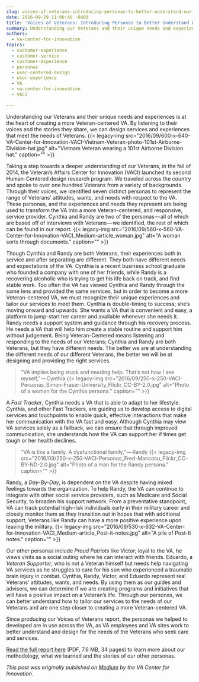 ```yaml
---
slug: voices-of-veterans-introducing-personas-to-better-understand-our-customers
date: 2016-09-29 11:00:46 -0400
title: 'Voices of Veterans: Introducing Personas to Better Understand Our Customers'
summary: Understanding our Veterans and their unique needs and experiences is at the heart of creating a more Veteran-centered VA. By listening to their voices and the stories they share, we can design services and experiences that meet the needs of Veterans. Taking a step towards a deeper understanding of our Veterans, in the fall of
authors:
  - va-center-for-innovation
topics:
  - customer-experience
  - customer-service
  - customer-experience
  - personas
  - user-centered-design
  - user-experience
  - VA
  - va-center-for-innovation
  - VACI

---
```


Understanding our Veterans and their unique needs and experiences is at the heart of creating a more Veteran-centered VA. By listening to their voices and the stories they share, we can design services and experiences that meet the needs of Veterans. {{< legacy-img src="2016/09/600-x-640-VA-Center-for-Innovation-VACI-Vietnam-Veteran-photo-101st-Airborne-Division-hat.jpg" alt="Vietnam Veteran wearing a 101st Airborne Division hat." caption="" >}} 

Taking a step towards a deeper understanding of our Veterans, in the fall of 2014, the Veteran’s Affairs Center for Innovation (VACI) launched its second Human-Centered design research program. We traveled across the country and spoke to over one hundred Veterans from a variety of backgrounds. Through their voices, we identified seven distinct personas to represent the range of Veterans’ attitudes, wants, and needs with respect to the VA. These personas, and the experiences and needs they represent are being used to transform the VA into a more Veteran-centered, and responsive, service provider. Cynthia and Randy are two of the personas — all of which are based off of interviews with Veterans — we identified, the rest of which can be found in our report. {{< legacy-img src="2016/09/560-x-560-VA-Center-for-Innovation-VACI_Medium-article_woman.jpg" alt="A woman sorts through documents." caption="" >}} 

Though Cynthia and Randy are both Veterans, their experiences both in service and after separating are different. They both have different needs and expectations of the VA. Cynthia is a recent business school graduate who founded a company with one of her friends, while Randy is a recovering alcoholic who is trying to get his life back on track, and find stable work. Too often the VA has viewed Cynthia and Randy through the same lens and provided the same services, but in order to become a more Veteran-centered VA, we must recognize their unique experiences and tailor our services to meet them. Cynthia is double-timing to success; she’s moving onward and upwards. She wants a VA that is convenient and easy, a platform to jump-start her career and available whenever she needs it. Randy needs a support system and guidance through his recovery process. He needs a VA that will help him create a stable routine and support him without judgement. Being Veteran-Centered means listening and responding to the needs of our Veterans; Cynthia and Randy are both Veterans, but they have different needs. The better we are at understanding the different needs of our different Veterans, the better we will be at designing and providing the right services.

> “VA implies being stuck and needing help. That’s not how I see myself,” — Cynthia {{< legacy-img src="2016/09/250-x-250-VACI-Personas_Simon-Fraser-University_Flickr_CC-BY-2.0.jpg" alt="Photo of a woman for the Cynthia persona." caption="" >}} 

A <em class="markup--em markup--p-em">Fast Tracker</em>, Cynthia needs a VA that is able to adapt to her lifestyle. Cynthia, and other Fast Trackers, are guiding us to develop access to digital services and touchpoints to enable quick, effective interactions that make her communication with the VA fast and easy. Although Cynthia may view VA services solely as a fallback, we can ensure that through improved communication, she understands how the VA can support her if times get tough or her health declines.

> “VA is like a family. A dysfunctional family,” — Randy {{< legacy-img src="2016/09/250-x-250-VACI-Personas_Fred-Mancosu_Flickr_CC-BY-ND-2.0.jpg" alt="Photo of a man for the Randy persona." caption="" >}} 

Randy, a _Day-By-Day_, is dependent on the VA despite having mixed feelings towards the organization. To help Randy, the VA can continue to integrate with other social service providers, such as Medicare and Social Security, to broaden his support network. From a preventative standpoint, VA can track potential high-risk individuals early in their military career and closely monitor them as they transition out in hopes that with additional support, Veterans like Randy can have a more positive experience upon leaving the military. {{< legacy-img src="2016/09/530-x-632-VA-Center-for-Innovation-VACI_Medium-article_Post-it-notes.jpg" alt="A pile of Post-It notes." caption="" >}} 

Our other personas include <em class="markup--em markup--p-em">Proud Patriots </em>like Victor; loyal to the VA, he views visits as a social outing where he can interact with friends. Eduardo, a _Veteran Supporter_, who is not a Veteran himself but needs help navigating VA services as he struggles to care for his son who experienced a traumatic brain injury in combat. Cynthia, Randy, Victor, and Eduardo represent real Veterans’ attitudes, wants, and needs. By using them as our guides and advisers, we can determine if we are creating programs and initiatives that will have a positive impact on a Veteran’s life. Through our personas, we can better understand how to tailor our services to the needs of our Veterans and are one step closer to creating a more Veteran-centered VA.

Since producing our Voices of Veterans report, the personas we helped to developed are in use across the VA, as VA employees and VA sites work to better understand and design for the needs of the Veterans who seek care and services.

[Read the full report here](https://www.va.gov/playbook/downloads/Voices_Of_Veterans.pdf) (PDF, 7.6 MB, 34 pages) to learn more about our methodology, what we learned and the stories of our other personas. 

_This post was originally published on [Medium](https://medium.com/@VAInnovation) by the VA Center for Innovation._ 
